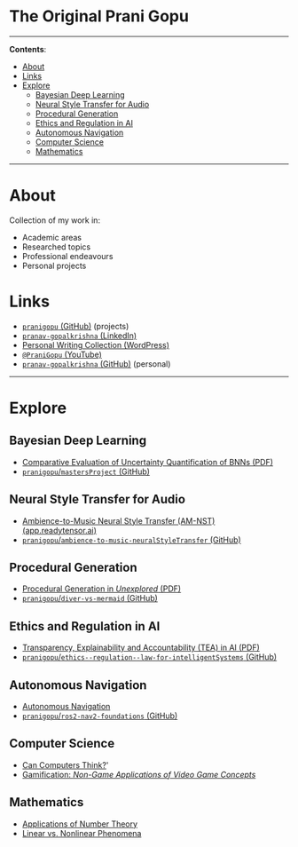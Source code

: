 <h1>The Original Prani Gopu</h1>

---

**Contents**:

- [About](#about)
- [Links](#links)
- [Explore](#explore)
  - [Bayesian Deep Learning](#bayesian-deep-learning)
  - [Neural Style Transfer for Audio](#neural-style-transfer-for-audio)
  - [Procedural Generation](#procedural-generation)
  - [Ethics and Regulation in AI](#ethics-and-regulation-in-ai)
  - [Autonomous Navigation](#autonomous-navigation)
  - [Computer Science](#computer-science)
  - [Mathematics](#mathematics)

---

# About
Collection of my work in:

- Academic areas
- Researched topics
- Professional endeavours
- Personal projects

# Links
- [`pranigopu` (GitHub)](https://github.com/pranigopu) (projects)
- [`pranav-gopalkrishna` (LinkedIn)](https://www.linkedin.com/in/pranav-gopalkrishna)
- [Personal Writing Collection (WordPress)](https://pranigopu.wordpress.com/)
- [`@PraniGopu` (YouTube)](https://www.youtube.com/@PraniGopu)
- [`pranav-gopalkrishna` (GitHub)](https://github.com/pranav-gopalkrishna) (personal)

---

# Explore
## Bayesian Deep Learning
- [Comparative Evaluation of Uncertainty Quantification of BNNs (PDF)](https://pranigopu.github.io/comparative-evaluation-of-uncertainty-quantification-of-bnns.pdf)
- [`pranigopu`/`mastersProject` (GitHub)](https://github.com/pranigopu/mastersProject)

## Neural Style Transfer for Audio
- [Ambience-to-Music Neural Style Transfer (AM-NST) (app.readytensor.ai)](https://app.readytensor.ai/publications/ambiencetomusic-neural-style-transfer-amnst-2CirVDc5nt0b)
- [`pranigopu`/`ambience-to-music-neuralStyleTransfer` (GitHub)](https://github.com/pranigopu/ambience-to-music-neuralStyleTransfer)

## Procedural Generation
- [Procedural Generation in *Unexplored* (PDF)](https://pranigopu.github.io/procedural-generation-in-unexplored.pdf)
- [`pranigopu`/`diver-vs-mermaid` (GitHub)](https://github.com/pranigopu/diver-vs-mermaid)

## Ethics and Regulation in AI
- [Transparency, Explainability and Accountability (TEA) in AI (PDF)](https://pranigopu.github.io/report-on-transparency-explainability-and-accountability-in-ai.pdf)
- [`pranigopu`/`ethics--regulation--law-for-intelligentSystems` (GitHub)](https://github.com/pranigopu/ethics--regulation--law-for-intelligentSystems)

## Autonomous Navigation
- [Autonomous Navigation](https://pranigopu.github.io/autonomous-navigation/)
- [`pranigopu`/`ros2-nav2-foundations` (GitHub)](https://github.com/pranigopu/ros2-nav2-foundations)

## Computer Science
- [Can Computers Think?](https://pranigopu.github.io/can-computers-think.html)'
- [Gamification: *Non-Game Applications of Video Game Concepts*](https://pranigopu.github.io/gamification.html)

## Mathematics
- [Applications of Number Theory](https://pranigopu.github.io/applications-of-number-theory/)
- [Linear vs. Nonlinear Phenomena](https://pranigopu.github.io/linear-vs-nonlinear-phenomena.html)